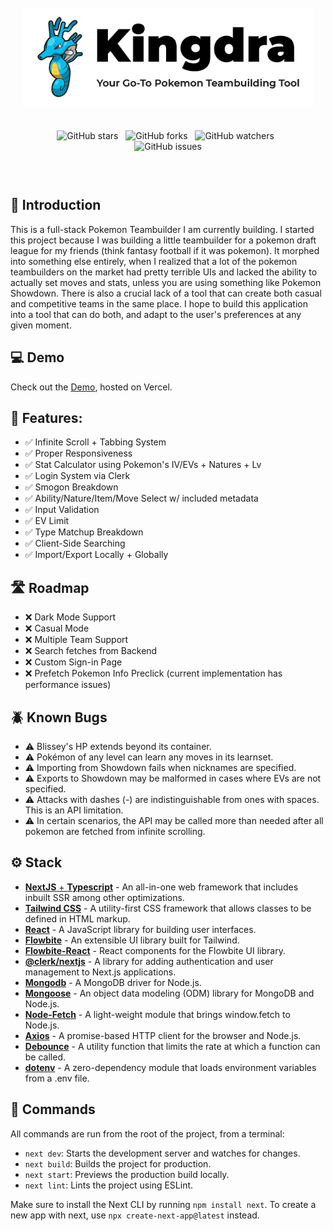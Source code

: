 <div align="center" style="padding: 20px;">

![Banner](public/banner.png)

<div style="padding: 10px;">

![GitHub stars](https://img.shields.io/github/stars/liambsulliva/pokemon-teambuilder)&nbsp;&nbsp;
![GitHub forks](https://img.shields.io/github/forks/liambsulliva/pokemon-teambuilder)&nbsp;&nbsp;
![GitHub watchers](https://img.shields.io/github/watchers/liambsulliva/pokemon-teambuilder)&nbsp;&nbsp;
![GitHub issues](https://img.shields.io/github/issues/liambsulliva/pokemon-teambuilder)

</div>

</div>

## 👋 Introduction

This is a full-stack Pokemon Teambuilder I am currently building. I started this project because I was building a little teambuilder for a pokemon draft league for my friends (think fantasy football if it was pokemon). It morphed into something else entirely, when I realized that a lot of the pokemon teambuilders on the market had pretty terrible UIs and lacked the ability to actually set moves and stats, unless you are using something like Pokemon Showdown. There is also a crucial lack of a tool that can create both casual and competitive teams in the same place. I hope to build this application into a tool that can do both, and adapt to the user's preferences at any given moment.

## 💻 Demo

Check out the [Demo](https://pokedraft.liambsullivan.com), hosted on Vercel.

## 💪 Features:

- ✅ Infinite Scroll + Tabbing System
- ✅ Proper Responsiveness
- ✅ Stat Calculator using Pokemon's IV/EVs + Natures + Lv
- ✅ Login System via Clerk
- ✅ Smogon Breakdown
- ✅ Ability/Nature/Item/Move Select w/ included metadata
- ✅ Input Validation
- ✅ EV Limit
- ✅ Type Matchup Breakdown
- ✅ Client-Side Searching
- ✅ Import/Export Locally + Globally

## 🛣️ Roadmap

- ❌ Dark Mode Support
- ❌ Casual Mode
- ❌ Multiple Team Support
- ❌ Search fetches from Backend
- ❌ Custom Sign-in Page
- ❌ Prefetch Pokemon Info Preclick (current implementation has performance issues)

## 🪲 Known Bugs

- ⚠️ Blissey's HP extends beyond its container.
- ⚠️ Pokémon of any level can learn any moves in its learnset.
- ⚠️ Importing from Showdown fails when nicknames are specified.
- ⚠️ Exports to Showdown may be malformed in cases where EVs are not specified.
- ⚠️ Attacks with dashes (-) are indistinguishable from ones with spaces. This is an API limitation.
- ⚠️ In certain scenarios, the API may be called more than needed after all pokemon are fetched from infinite scrolling.

## ⚙️ Stack

- [**NextJS** + **Typescript**](https://nextjs.org) - An all-in-one web framework that includes inbuilt SSR among other optimizations.
- [**Tailwind CSS**](https://tailwindcss.com/) - A utility-first CSS framework that allows classes to be defined in HTML markup.
- [**React**](https://react.dev) - A JavaScript library for building user interfaces.
- [**Flowbite**](https://flowbite.com/) - An extensible UI library built for Tailwind.
- [**Flowbite-React**](https://www.npmjs.com/package/flowbite-react) - React components for the Flowbite UI library.
- [**@clerk/nextjs**](https://www.npmjs.com/package/@clerk/nextjs) - A library for adding authentication and user management to Next.js applications.
- [**Mongodb**](https://www.npmjs.com/package/mongodb) - A MongoDB driver for Node.js.
- [**Mongoose**](https://www.npmjs.com/package/mongoose) - An object data modeling (ODM) library for MongoDB and Node.js.
- [**Node-Fetch**](https://www.npmjs.com/package/node-fetch) - A light-weight module that brings window.fetch to Node.js.
- [**Axios**](https://www.npmjs.com/package/axios) - A promise-based HTTP client for the browser and Node.js.
- [**Debounce**](https://www.npmjs.com/package/lodash.debounce) - A utility function that limits the rate at which a function can be called.
- [**dotenv**](https://www.npmjs.com/package/dotenv) - A zero-dependency module that loads environment variables from a .env file.

## 🧞 Commands

All commands are run from the root of the project, from a terminal:

- `next dev`: Starts the development server and watches for changes.
- `next build`: Builds the project for production.
- `next start`: Previews the production build locally.
- `next lint`: Lints the project using ESLint.

Make sure to install the Next CLI by running `npm install next`. To create a new app with next, use `npx create-next-app@latest` instead.